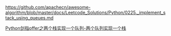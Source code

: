 https://github.com/apachecn/awesome-algorithm/blob/master/docs/Leetcode_Solutions/Python/0225._implement_stack_using_queues.md


[Python剑指offer之两个栈实现一个队列-两个队列实现一个栈](https://blog.csdn.net/songyunli1111/article/details/79348034)
